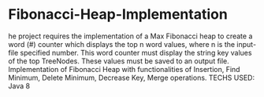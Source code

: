 # Fibonacci-Heap-Implementation
he project requires the implementation of a Max Fibonacci heap to create a word (#) counter which displays the top n word values, where n is the input-file specified number. This word counter must display the string key values of the top TreeNodes. These values must be saved to an output file. Implementation of Fibonacci Heap with functionalities of Insertion, Find Minimum, Delete Minimum, Decrease Key, Merge operations. TECHS USED: Java 8
